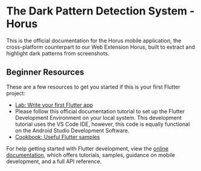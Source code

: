 # The Dark Pattern Detection System - Horus

This is the official documentation for the Horus mobile application, the cross-platform counterpart to our Web Extension Horus, built to extract and highlight dark patterns from screenshots.

## Beginner Resources

These are a few resources to get you started if this is your first Flutter project:

- [Lab: Write your first Flutter app](https://docs.flutter.dev/get-started/codelab)
-   Please follow this official documentation tutorial to set up the Flutter Development Environment on your local system. This development tutorial uses the
    VS Code IDE, however, this code is equally functional on the Android Studio Development Software.
- [Cookbook: Useful Flutter samples](https://docs.flutter.dev/cookbook)

For help getting started with Flutter development, view the
[online documentation](https://docs.flutter.dev/), which offers tutorials,
samples, guidance on mobile development, and a full API reference.

